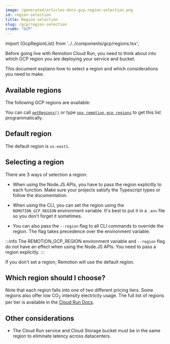 ```yaml
---
image: /generated/articles-docs-gcp-region-selection.png
id: region-selection
title: Region selection
slug: /gcp/region-selection
crumb: "GCP"
---
```


import {GcpRegionList} from '../../components/gcp/regions.tsx';

Before going live with Remotion Cloud Run, you need to think about into which GCP region you are deploying your service and bucket.

This document explains how to select a region and which considerations you need to make.

## Available regions

The following GCP regions are available:

<GcpRegionList />

You can call [`getRegions()`](/docs/gcp/getregions) or type [`npx remotion gcp regions`](/docs/gcp/cli/regions) to get this list programmatically.

## Default region

The default region is `us-east1`.

## Selecting a region

There are 3 ways of selection a region:

- When using the Node.JS APIs, you have to pass the region explicitly to each function. Make sure your projects satisfy the Typescript types or follow the documentation.

- When using the CLI, you can set the region using the `REMOTION_GCP_REGION` environment variable. It's best to put it in a `.env` file so you don't forget it sometimes.

- You can also pass the `--region` flag to all CLI commands to override the region. The flag takes precedence over the environment variable.

:::info
The REMOTION_GCP_REGION environment variable and `--region` flag do not have an effect when using the Node.JS APIs. You need to pass a region explicitly.
:::

If you don't set a region, Remotion will use the default region.

## Which region should I choose?

Note that each region falls into one of two different pricing tiers. Some regions also offer low CO<sub>2</sub> intensity electricity usage. The full list of regions per tier is available in the [Cloud Run Docs](https://cloud.google.com/run/docs/locations).

## Other considerations

- The Cloud Run service and Cloud Storage bucket must be in the same region to eliminate latency across datacenters.
